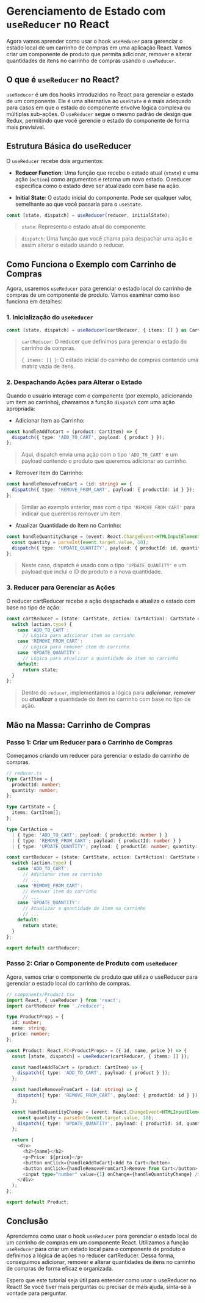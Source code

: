 # Gerenciamento de Estado com `useReducer` no React

Agora vamos aprender como usar o hook `useReducer` para gerenciar o estado local de um carrinho de compras em uma aplicação React. Vamos criar um componente de produto que permita adicionar, remover e alterar quantidades de itens no carrinho de compras usando o `useReducer`.

## O que é `useReducer` no React?

`useReducer` é um dos hooks introduzidos no React para gerenciar o estado de um componente. Ele é uma alternativa ao `useState` e é mais adequado para casos em que o estado do componente envolve lógica complexa ou múltiplas sub-ações. O `useReducer` segue o mesmo padrão de design que Redux, permitindo que você gerencie o estado do componente de forma mais previsível.

## Estrutura Básica do useReducer

O `useReducer` recebe dois argumentos:

- **Reducer Function**: Uma função que recebe o estado atual (`state`) e uma ação (`action`) como argumentos e retorna um novo estado. O reducer especifica como o estado deve ser atualizado com base na ação.

- **Initial State**: O estado inicial do componente. Pode ser qualquer valor, semelhante ao que você passaria para o `useState`.

```javascript
const [state, dispatch] = useReducer(reducer, initialState);
```

> `state`: Representa o estado atual do componente.

> `dispatch`: Uma função que você chama para despachar uma ação e assim alterar o estado usando o reducer.

## Como Funciona o Exemplo com Carrinho de Compras

Agora, usaremos `useReducer` para gerenciar o estado local do carrinho de compras de um componente de produto. Vamos examinar como isso funciona em detalhes:

### 1. Inicialização do `useReducer`

```typescript
const [state, dispatch] = useReducer(cartReducer, { items: [] } as CartState);
```

> `cartReducer`: O reducer que definimos para gerenciar o estado do carrinho de compras.
>
> `{ items: [] }`: O estado inicial do carrinho de compras contendo uma matriz vazia de itens.

### 2. Despachando Ações para Alterar o Estado

Quando o usuário interage com o componente (por exemplo, adicionando um item ao carrinho), chamamos a função `dispatch` com uma ação apropriada:

- Adicionar Item ao Carrinho:

```typescript
const handleAddToCart = (product: CartItem) => {
  dispatch({ type: 'ADD_TO_CART', payload: { product } });
};
```

> Aqui, dispatch envia uma ação com o tipo `'ADD_TO_CART'` e um payload contendo o produto que queremos adicionar ao carrinho.

- Remover Item do Carrinho:
  
```typescript
const handleRemoveFromCart = (id: string) => {
  dispatch({ type: 'REMOVE_FROM_CART', payload: { productId: id } });
};
```

> Similar ao exemplo anterior, mas com o tipo `'REMOVE_FROM_CART'` para indicar que queremos remover um item.

- Atualizar Quantidade do Item no Carrinho:
  
```typescript
const handleQuantityChange = (event: React.ChangeEvent<HTMLInputElement>, id: string) => {
  const quantity = parseInt(event.target.value, 10);
  dispatch({ type: 'UPDATE_QUANTITY', payload: { productId: id, quantity } });
};
```

> Neste caso, dispatch é usado com o tipo `'UPDATE_QUANTITY'` e um payload que inclui o ID do produto e a nova quantidade.

### 3. Reducer para Gerenciar as Ações
O reducer cartReducer recebe a ação despachada e atualiza o estado com base no tipo de ação:

```typescript
const cartReducer = (state: CartState, action: CartAction): CartState => {
  switch (action.type) {
    case 'ADD_TO_CART':
      // Lógica para adicionar item ao carrinho
    case 'REMOVE_FROM_CART':
      // Lógica para remover item do carrinho
    case 'UPDATE_QUANTITY':
      // Lógica para atualizar a quantidade do item no carrinho
    default:
      return state;
  }
};
```

> Dentro do `reducer`, implementamos a lógica para ***adicionar***, ***remover*** ou ***atualizar*** a quantidade do item no carrinho com base no tipo de ação.

## Mão na Massa: Carrinho de Compras

### Passo 1: Criar um Reducer para o Carrinho de Compras

Começamos criando um reducer para gerenciar o estado do carrinho de compras.

```typescript
// reducer.ts
type CartItem = {
  productId: number;
  quantity: number;
};

type CartState = {
  items: CartItem[];
};

type CartAction =
  | { type: 'ADD_TO_CART'; payload: { productId: number } }
  | { type: 'REMOVE_FROM_CART'; payload: { productId: number } }
  | { type: 'UPDATE_QUANTITY'; payload: { productId: number; quantity: number } };

const cartReducer = (state: CartState, action: CartAction): CartState => {
  switch (action.type) {
    case 'ADD_TO_CART':
      // Adicionar item ao carrinho
      // ...
    case 'REMOVE_FROM_CART':
      // Remover item do carrinho
      // ...
    case 'UPDATE_QUANTITY':
      // Atualizar a quantidade do item no carrinho
      // ...
    default:
      return state;
  }
};

export default cartReducer;
```

### Passo 2: Criar o Componente de Produto com `useReducer`

Agora, vamos criar o componente de produto que utiliza o useReducer para gerenciar o estado local do carrinho de compras.

```typescript
// components/Product.tsx
import React, { useReducer } from 'react';
import cartReducer from './reducer';

type ProductProps = {
  id: number;
  name: string;
  price: number;
};

const Product: React.FC<ProductProps> = ({ id, name, price }) => {
  const [state, dispatch] = useReducer(cartReducer, { items: [] });

  const handleAddToCart = (product: CartItem) => {
    dispatch({ type: 'ADD_TO_CART', payload: { product } });
  };

  const handleRemoveFromCart = (id: string) => {
    dispatch({ type: 'REMOVE_FROM_CART', payload: { productId: id } });
  };

  const handleQuantityChange = (event: React.ChangeEvent<HTMLInputElement>, id: string) => {
    const quantity = parseInt(event.target.value, 10);
    dispatch({ type: 'UPDATE_QUANTITY', payload: { productId: id, quantity } });
  };

  return (
    <div>
      <h2>{name}</h2>
      <p>Price: ${price}</p>
      <button onClick={handleAddToCart}>Add to Cart</button>
      <button onClick={handleRemoveFromCart}>Remove from Cart</button>
      <input type="number" value={1} onChange={handleQuantityChange} />
    </div>
  );
};

export default Product;
```

## Conclusão

Aprendemos como usar o hook `useReducer` para gerenciar o estado local de um carrinho de compras em um componente React. Utilizamos a função `useReducer` para criar um estado local para o componente de produto e definimos a lógica de ações no reducer cartReducer. Dessa forma, conseguimos adicionar, remover e alterar quantidades de itens no carrinho de compras de forma eficaz e organizada.

Espero que este tutorial seja útil para entender como usar o useReducer no React! Se você tiver mais perguntas ou precisar de mais ajuda, sinta-se à vontade para perguntar.